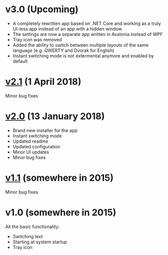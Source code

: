 # v3.0 (Upcoming)

  - A completely rewritten app based on .NET Core and working as a truly UI-less app
instead of an app with a hidden window
  - The settings are now a separate app written in Avalonia instead of WPF
  - Tray icon was removed
  - Added the ability to switch between multiple layouts of the same language (e.g. QWERTY and Dvorak for English)
  - Instant switching mode is not extermental anymore and enabled by default

# [v2.1](https://github.com/TolikPylypchuk/KeyboardSwitch/releases/tag/v2.1) (1 April 2018)

Minor bug fixes

# [v2.0](https://github.com/TolikPylypchuk/KeyboardSwitch/releases/tag/v2.0) (13 January 2018)

 - Brand new installer for the app
 - Instant switching mode
 - Updated readme
 - Updated configuration
 - Minor UI updates
 - Minor bug fixes

# [v1.1](https://github.com/TolikPylypchuk/KeyboardSwitch/releases/tag/v1.1) (somewhere in 2015)

Minor bug fixes

# v1.0 (somewhere in 2015)

All the basic functionality:
 - Switching text
 - Starting at system startup
 - Tray icon
